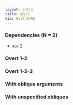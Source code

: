 ```yaml
---
layout: entry
title: ཐུག་√1
vid: Hill:0766
---
```

### Dependencies (N = 2)
* `aux` 2


### Overt 1-2


### Overt 1-2-3


### With oblique arguments


### With unspecified obliques
